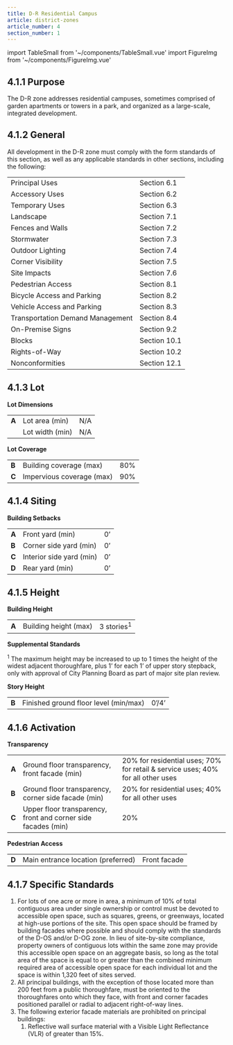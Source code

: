 ```yaml
---
title: D-R Residential Campus
article: district-zones
article_number: 4
section_number: 1
---
```


import TableSmall from '~/components/TableSmall.vue'
import FigureImg from '~/components/FigureImg.vue'

<FigureImg caption="D-R Residential Campus">
    <g-image src="~/assets/images/4-1/4-1.png" alt="D-R Residential Campus" />
</FigureImg>

## 4.1.1 Purpose

The D-R zone addresses residential campuses, sometimes comprised of garden apartments or towers in a park, and organized as a large-scale, integrated development.

## 4.1.2 General

All development in the D-R zone must comply with the form standards of this section, as well as any applicable standards in other sections, including the following:

<TableSmall>

|                                  |              |
| -------------------------------- | ------------ |
| Principal Uses                   | Section 6.1  |
| Accessory Uses                   | Section 6.2  |
| Temporary Uses                   | Section 6.3  |
| Landscape                        | Section 7.1  |
| Fences and Walls                 | Section 7.2  |
| Stormwater                       | Section 7.3  |
| Outdoor Lighting                 | Section 7.4  |
| Corner Visibility                | Section 7.5  |
| Site Impacts                     | Section 7.6  |
| Pedestrian Access                | Section 8.1  |
| Bicycle Access and Parking       | Section 8.2  |
| Vehicle Access and Parking       | Section 8.3  |
| Transportation Demand Management | Section 8.4  |
| On-Premise Signs                 | Section 9.2  |
| Blocks                           | Section 10.1 |
| Rights-of-Way                    | Section 10.2 |
| Nonconformities                  | Section 12.1 |

</TableSmall>

## 4.1.3 Lot

**Lot Dimensions**

<TableSmall>

|       |                 |     |
| ----- | --------------- | --- |
| **A** | Lot area (min)  | N/A |
|       | Lot width (min) | N/A |

</TableSmall>

**Lot Coverage**

<TableSmall>

|       |                           |     |
| ----- | ------------------------- | --- |
| **B** | Building coverage (max)   | 80% |
| **C** | Impervious coverage (max) | 90% |

</TableSmall>

## 4.1.4 Siting

**Building Setbacks**

<TableSmall>

|       |                          |     |
| ----- | ------------------------ | --- |
| **A** | Front yard (min)         | 0’  |
| **B** | Corner side yard (min)   | 0’  |
| **C** | Interior side yard (min) | 0’  |
| **D** | Rear yard (min)          | 0’  |

</TableSmall>

## 4.1.5 Height

**Building Height**

<TableSmall>

|       |                       |                       |
| ----- | --------------------- | --------------------- |
| **A** | Building height (max) | 3 stories<sup>1</sup> |

</TableSmall>

**Supplemental Standards**

<sup>1</sup> The maximum height may be increased to up to 1 times the height of the widest adjacent thoroughfare, plus 1’ for each 1’ of upper story stepback, only with approval of City Planning Board as part of major site plan review.

**Story Height**

<TableSmall>

|       |                                       |       |
| ----- | ------------------------------------- | ----- |
| **B** | Finished ground floor level (min/max) | 0’/4’ |

</TableSmall>

## 4.1.6 Activation

**Transparency**

<TableSmall>

|       |                                                               |                                                                                 |
| ----- | ------------------------------------------------------------- | ------------------------------------------------------------------------------- |
| **A** | Ground floor transparency, front facade (min)                 | 20% for residential uses; 70% for retail & service uses; 40% for all other uses |
| **B** | Ground floor transparency, corner side facade (min)           | 20% for residential uses; 40% for all other uses                                |
| **C** | Upper floor transparency, front and corner side facades (min) | 20%                                                                             |

</TableSmall>

**Pedestrian Access**

<TableSmall>

|       |                                    |              |
| ----- | ---------------------------------- | ------------ |
| **D** | Main entrance location (preferred) | Front facade |

</TableSmall>

## 4.1.7 Specific Standards

1. For lots of one acre or more in area, a minimum of 10% of total contiguous area under single ownership or control must be devoted to
   accessible open space, such as squares, greens, or greenways, located at high-use portions of the site. This open space should be framed by building facades where possible and should comply with the standards of the D-OS and/or D-OG zone. In lieu of site-by-site compliance, property owners of contiguous lots within the same zone may provide this accessible open space on an aggregate basis, so long as the total area of the space is equal to or greater than the combined minimum required area of accessible open space for each individual lot and the space is within 1,320 feet of sites served.
2. All principal buildings, with the exception of those located more than 200 feet from a public
   thoroughfare, must be oriented to the thoroughfares onto which they face, with front and corner facades positioned parallel or radial to adjacent right-of-way lines.
3. The following exterior facade materials are prohibited on principal buildings:
   1. Reflective wall surface material with a Visible Light Reflectance (VLR) of greater than 15%.
